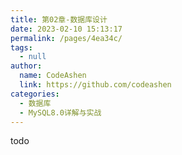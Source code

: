 ```yaml
---
title: 第02章-数据库设计
date: 2023-02-10 15:13:17
permalink: /pages/4ea34c/
tags: 
  - null
author: 
  name: CodeAshen
  link: https://github.com/codeashen
categories: 
  - 数据库
  - MySQL8.0详解与实战
---
```

todo